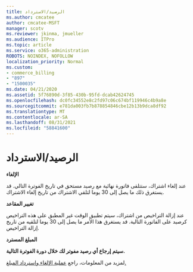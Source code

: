```yaml
---
title: الرصيد/الاسترداد
ms.author: cmcatee
author: cmcatee-MSFT
manager: scotv
ms.reviewer: jkinma, jmueller
ms.audience: ITPro
ms.topic: article
ms.service: o365-administration
ROBOTS: NOINDEX, NOFOLLOW
localization_priority: Normal
ms.custom:
- commerce_billing
- "897"
- "1500035"
ms.date: 04/21/2020
ms.assetid: 5f76890d-3f85-430b-95fd-dcab42624745
ms.openlocfilehash: dc0fc34552e8c2fd97c06c674bf119946c4b9a8e
ms.sourcegitcommit: e781da003fb7b878854846cbe12b13b9dca8df92
ms.translationtype: MT
ms.contentlocale: ar-SA
ms.lasthandoff: 08/31/2021
ms.locfileid: "58841600"
---
```

# <a name="creditrefund"></a>الرصيد/الاسترداد

**الإلغاء**
  
عند إلغاء اشتراك، ستتلقى فاتورة نهائية مع رصيد مستحق في تاريخ الفوترة التالي. قد يستغرق ذلك ما يصل إلى 30 يوما لتلقي الاشتراك من تاريخ إلغاء الاشتراك.
  
**تغيير المقاعد**
  
عند إزالة التراخيص من اشتراك، سيتم تطبيق الوقت غير المطبق على هذه التراخيص كرصيد على الفاتورة التالية. قد يستغرق هذا الأمر ما يصل إلى 30 يوما لتلقيه من تاريخ إزالة التراخيص.

**المبلغ المسترد**

**سيتم إرجاع أي رصيد مفوتر لك خلال دورة الفوترة التالية.**

لمزيد من المعلومات، راجع [عملية الإلغاء واسترداد المبلغ.](https://docs.microsoft.com/microsoft-365/commerce/subscriptions/cancel-your-subscription) 
